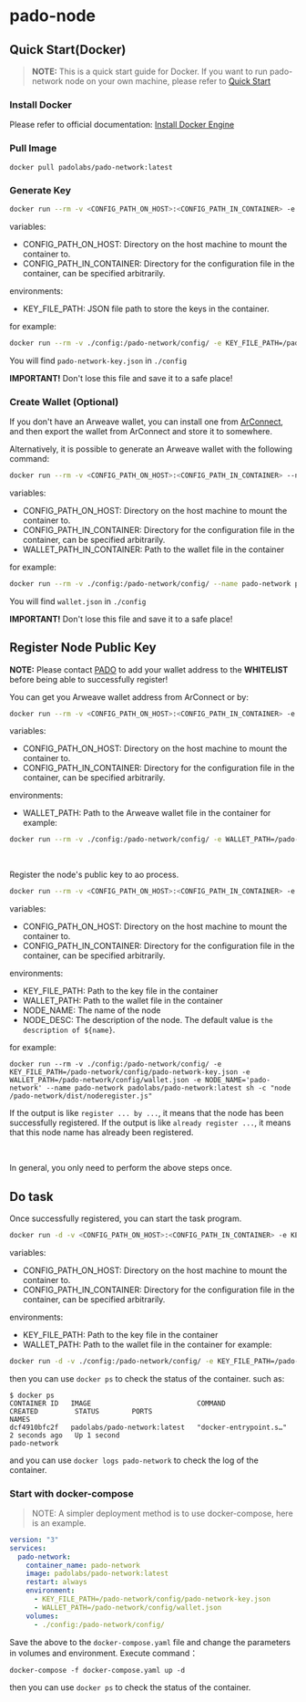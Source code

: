 # pado-node
## Quick Start(Docker)
> **NOTE:** This is a quick start guide for Docker. If you want to run pado-network node on your own machine, please refer to [Quick Start](./README.md)

### Install Docker
Please refer to official documentation: [Install Docker Engine](https://docs.docker.com/engine/install/)

### Pull Image
```shell
docker pull padolabs/pado-network:latest
```

### Generate Key
```sh
docker run --rm -v <CONFIG_PATH_ON_HOST>:<CONFIG_PATH_IN_CONTAINER> -e KEY_FILE_PATH=<KEY_FILE_PATH_IN_CONTAINER> --name <CONTAINER_NAME> padolabs/pado-network:latest sh -c "node /pado-network/dist/keygen.js"
```
variables:
- CONFIG_PATH_ON_HOST: Directory on the host machine to mount the container to.
- CONFIG_PATH_IN_CONTAINER: Directory for the configuration file in the container, can be specified arbitrarily.

environments:
- KEY_FILE_PATH: JSON file path to store the keys in the container.

for example:
```sh
docker run --rm -v ./config:/pado-network/config/ -e KEY_FILE_PATH=/pado-network/config/pado-network-key.json --name pado-network padolabs/pado-network:latest sh -c "node /pado-network/dist/keygen.js"
```
You will find `pado-network-key.json` in `./config`

**IMPORTANT!** Don't lose this file and save it to a safe place!


### Create Wallet (Optional)

If you don't have an Arweave wallet, you can install one from [ArConnect](https://www.arconnect.io/download), and then export the wallet from ArConnect and store it to somewhere.

Alternatively, it is possible to generate an Arweave wallet with the following command:

```sh
docker run --rm -v <CONFIG_PATH_ON_HOST>:<CONFIG_PATH_IN_CONTAINER> --name pado-network padolabs/pado-network:latest sh -c "node -e \"require('arweave').init({}).wallets.generate().then(JSON.stringify).then(console.log.bind(console))\" > ${WALLET_PATH_IN_CONTAINER}"
```

variables:
- CONFIG_PATH_ON_HOST: Directory on the host machine to mount the container to.
- CONFIG_PATH_IN_CONTAINER: Directory for the configuration file in the container, can be specified arbitrarily.
- WALLET_PATH_IN_CONTAINER: Path to the wallet file in the container

for example:
```sh
docker run --rm -v ./config:/pado-network/config/ --name pado-network padolabs/pado-network:latest sh -c "node -e \"require('arweave').init({}).wallets.generate().then(JSON.stringify).then(console.log.bind(console))\" > /pado-network/config/wallet.json"
```
You will find `wallet.json` in `./config`

**IMPORTANT!** Don't lose this file and save it to a safe place!

## Register Node Public Key


**NOTE:** Please contact [PADO](https://discord.gg/YxJftNRxhh) to add your wallet address to the **WHITELIST** before being able to successfully register!

You can get you Arweave wallet address from ArConnect or by:

```sh
docker run --rm -v <CONFIG_PATH_ON_HOST>:<CONFIG_PATH_IN_CONTAINER> -e WALLET_PATH=<WALLET_PATH_IN_CONTAINER> --name pado-network padolabs/pado-network:latest sh -c "node /pado-network/dist/getwalletaddress.js"
```
variables:
- CONFIG_PATH_ON_HOST: Directory on the host machine to mount the container to.
- CONFIG_PATH_IN_CONTAINER: Directory for the configuration file in the container, can be specified arbitrarily.

environments:
- WALLET_PATH: Path to the Arweave wallet file in the container
for example:
```sh
docker run --rm -v ./config:/pado-network/config/ -e WALLET_PATH=/pado-network/config/wallet.json --name pado-network padolabs/pado-network:latest sh -c "node /pado-network/dist/getwalletaddress.js"
```

<br/>

Register the node's public key to ao process.


```sh
docker run --rm -v <CONFIG_PATH_ON_HOST>:<CONFIG_PATH_IN_CONTAINER> -e KEY_FILE_PATH=<KEY_FILE_PATH_IN_CONTAINER> -e WALLET_PATH=<WALLET_PATH_IN_CONTAINER> -e NODE_NAME='<PADO_NETWORK_NODE_NAME>' [-e NODE_DESC=<PADO_NETWORK_NODE_DESC>] --name pado-network padolabs/pado-network:latest sh -c "node /pado-network/dist/noderegister.js"
```
variables:
- CONFIG_PATH_ON_HOST: Directory on the host machine to mount the container to.
- CONFIG_PATH_IN_CONTAINER: Directory for the configuration file in the container, can be specified arbitrarily.

environments:
- KEY_FILE_PATH: Path to the key file in the container
- WALLET_PATH: Path to the wallet file in the container
- NODE_NAME: The name of the node
- NODE_DESC: The description of the node. The default value is `the description of ${name}`.

for example:
```shell
docker run --rm -v ./config:/pado-network/config/ -e KEY_FILE_PATH=/pado-network/config/pado-network-key.json -e WALLET_PATH=/pado-network/config/wallet.json -e NODE_NAME='pado-network' --name pado-network padolabs/pado-network:latest sh -c "node /pado-network/dist/noderegister.js"
```

If the output is like `register ... by ...`, it means that the node has been successfully registered. If the output is like `already register ...`, it means that this node name has already been registered.

<br/>

In general, you only need to perform the above steps once.


## Do task

Once successfully registered, you can start the task program.
```sh
docker run -d -v <CONFIG_PATH_ON_HOST>:<CONFIG_PATH_IN_CONTAINER> -e KEY_FILE_PATH=<KEY_FILE_PATH_IN_CONTAINER> -e WALLET_PATH=<WALLET_PATH_IN_CONTAINER>  --name pado-network padolabs/pado-network:latest
```
variables:
- CONFIG_PATH_ON_HOST: Directory on the host machine to mount the container to.
- CONFIG_PATH_IN_CONTAINER: Directory for the configuration file in the container, can be specified arbitrarily.

environments:
- KEY_FILE_PATH: Path to the key file in the container
- WALLET_PATH: Path to the wallet file in the container
for example:
```sh
docker run -d -v ./config:/pado-network/config/ -e KEY_FILE_PATH=/pado-network/config/pado-network-key.json -e WALLET_PATH=/pado-network/config/wallet.json  --name pado-network --restart always padolabs/pado-network:latest
```
then you can use `docker ps` to check the status of the container. such as:
```shell
$ docker ps
CONTAINER ID   IMAGE                          COMMAND                   CREATED         STATUS        PORTS                                                         NAMES
dcf4910bfc2f   padolabs/pado-network:latest   "docker-entrypoint.s…"   2 seconds ago   Up 1 second                                                                 pado-network
```
and you can use `docker logs pado-network` to check the log of the container.

### Start with docker-compose

> NOTE: A simpler deployment method is to use docker-compose, here is an example.

```yaml
version: "3"
services:
  pado-network:
    container_name: pado-network
    image: padolabs/pado-network:latest
    restart: always
    environment:
      - KEY_FILE_PATH=/pado-network/config/pado-network-key.json
      - WALLET_PATH=/pado-network/config/wallet.json
    volumes:
      - ./config:/pado-network/config/
```
Save the above to the `docker-compose.yaml` file and change the parameters in volumes and environment. Execute command：
```shell
docker-compose -f docker-compose.yaml up -d
```
then you can use `docker ps` to check the status of the container. 

